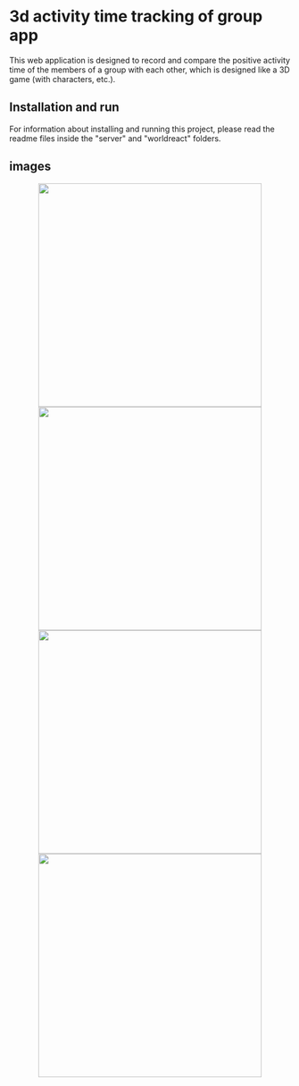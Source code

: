 # 3d activity time tracking of group app

This web application is designed to record and compare the positive activity time of the members of a group with each other, which is designed like a 3D game (with characters, etc.).

## Installation and run

For information about installing and running this project, please read the readme files inside the "server" and "worldreact" folders.

## images
<p align="center">
<img src="https://uploadkon.ir/uploads/58a202_24Screenshot-20231220-150810-Samsung-Internet.jpg" width="400" >

<img src="https://uploadkon.ir/uploads/2b8502_24Screenshot-20240208-123805-mofidshim.jpg" width="400">

<img src="https://uploadkon.ir/uploads/f0bf02_24Screenshot-20231220-151238-Samsung-Internet.jpg" width="400" >

<img src="https://uploadkon.ir/uploads/759c02_24Screenshot-20231220-150907-Samsung-Internet.jpg" width="400" >
</p>
